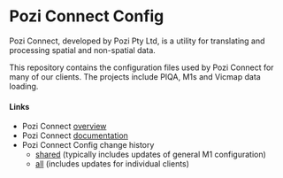 # Pozi Connect Config

Pozi Connect, developed by Pozi Pty Ltd, is a utility for translating and processing spatial and non-spatial data.

This repository contains the configuration files used by Pozi Connect for many of our clients. The projects include PIQA, M1s and Vicmap data loading.

#### Links

* Pozi Connect [overview](https://www.pozi.com/pozi-connect/)
* Pozi Connect [documentation](http://pozi.viewdocs.io/poziconnect)
* Pozi Connect Config change history
  * [shared](https://github.com/pozi/PoziConnectConfig/commits/master/~Shared) (typically includes updates of general M1 configuration)
  * [all](https://github.com/pozi/PoziConnectConfig/commits/master) (includes updates for individual clients)
